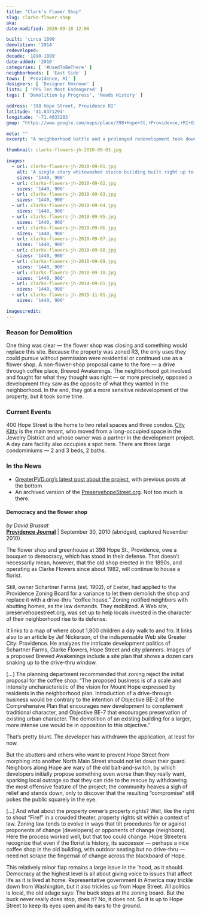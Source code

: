 ```yaml
---
title: "Clark’s Flower Shop"
slug: clarks-flower-shop
aka: 
date-modified: 2020-09-18 12:00

built: 'circa 1890'
demolition: '2014'
redeveloped: 
decade: '1890-1899'
date-added: '2010'
categories: [ '#UsedToBeThere' ]
neighborhoods: [ 'East Side' ]
town: [ 'Providence, RI' ]
designers: [ 'Designer Unknown' ]
lists: [ 'PPS Ten Most Endangered' ]
tags: [ 'Demolition by Progress', 'Needs History' ]

address: '398 Hope Street, Providence RI'
latitude: '41.8371294'
longitude: '-71.4033203'
gmap: "https://www.google.com/maps/place/398+Hope+St,+Providence,+RI+02906/@41.8371294,-71.4033203,17z/data=!3m1!4b1!4m5!3m4!1s0x89e444df59ebb73b:0x476878efeae77f60!8m2!3d41.8371254!4d-71.4011316"

meta: ""
excerpt: "A neighborhood battle and a prolonged redevelopment took down Clark’s to replace it with mixed-use residential and commercial space"

thumbnail: clarks-flowers-jh-2010-09-03.jpg

images:
  - url: clarks-flowers-jh-2010-09-01.jpg
    alt: 'A single story whitewashed stucco building built right up to the sidewalk with Arabian clay roof tiles over the entrance. A large greenhouse structure protrudes from the right of the building, and a two-bay entrance with large commercial glass displays flank a single door. Glass block infills a few three bay windows.'
    sizes: '1440, 900'
  - url: clarks-flowers-jh-2010-09-02.jpg
    sizes: '1440, 900'
  - url: clarks-flowers-jh-2010-09-03.jpg
    sizes: '1440, 900'
  - url: clarks-flowers-jh-2010-09-04.jpg
    sizes: '1440, 900'
  - url: clarks-flowers-jh-2010-09-05.jpg
    sizes: '1440, 900'
  - url: clarks-flowers-jh-2010-09-06.jpg
    sizes: '1440, 900'
  - url: clarks-flowers-jh-2010-09-07.jpg
    sizes: '1440, 900'
  - url: clarks-flowers-jh-2010-09-08.jpg
    sizes: '1440, 900'
  - url: clarks-flowers-jh-2010-09-09.jpg
    sizes: '1440, 900'
  - url: clarks-flowers-jh-2010-09-10.jpg
    sizes: '1440, 900'
  - url: clarks-flowers-jh-2014-09-01.jpg
    sizes: '1440, 900'
  - url: clarks-flowers-jh-2015-11-01.jpg
    sizes: '1440, 900'

imagescredit: 
---
```


### Reason for Demolition

One thing was clear — the flower shop was closing and something would replace this site. Because the property was zoned R3, the only uses they could pursue without permission were residential or continued use as a flower shop. A non-flower-shop proposal came to the fore — a drive through coffee place, Brewed Awakenings. The neighborhood got involved and fought for what they thought was right — or more precisely, opposed a development they saw as the opposite of what they wanted in the neighborhood. In the end, they got a more sensitive redevelopment of the property, but it took some time.


### Current Events

400 Hope Street is the home to two retail spaces and three condos. [City Kitty](https://city-kitty.com) is the main tenant, who moved from a long-occupied space in the Jewelry District and whose owner was a partner in the development project. A day care facility also occupies a spot here. There are three large condominiums — 2 and 3 beds, 2 baths.


### In the News

+ [GreaterPVD.org’s latest post about the project](https://www.gcpvd.org/2013/09/30/new-building-at-site-of-clarke-flowers-to-house-city-kitty/), with previous posts at the bottom
+ An archived version of the [PreservehopeStreet.org](https://web.archive.org/web/20110625053041/http://www.preservehopestreet.org/). Not too much is there.

#### Democracy and the flower shop

_by David Brussat_  
**[Providence Journal](https://web.archive.org/web/20110501030206/projo.com/opinion/columnists/content/CL_brussat30_09-30-10_TMK3UU1_v14.2761788.html)** | September 30, 2010 (abridged, captured November 2010)

The flower shop and greenhouse at 398 Hope St., Providence, owe a bouquet to democracy, which has stood in their defense. That doesn’t necessarily mean, however, that the old shop erected in the 1890s, and operating as Clarke Flowers since about 1982, will continue to house a florist.

Still, owner Schartner Farms (est. 1902), of Exeter, had applied to the Providence Zoning Board for a variance to let them demolish the shop and replace it with a drive-thru “coffee house.” Zoning notified neighbors with abutting homes, as the law demands. They mobilized. A Web site, preservehopestreet.org, was set up to help locals invested in the character of their neighborhood rise to its defense.

It links to a map of where about 1,800 children a day walk to and fro. It links also to an article by Jef Nickerson, of the indispensable Web site Greater City: Providence. He analyzes the intricate development politics of Schartner Farms, Clarke Flowers, Hope Street and city planners. Images of a proposed Brewed Awakenings include a site plan that shows a dozen cars snaking up to the drive-thru window.

[…] The planning department recommended that zoning reject the initial proposal for the coffee shop: “The proposed business is of a scale and intensity uncharacteristic of the vision for Mount Hope expressed by residents in the neighborhood plan. Introduction of a drive-through business would be contrary to the intention of Objective BE-2 of the Comprehensive Plan that encourages new development to complement traditional character, and Objective BE-7 that encourages preservation of existing urban character. The demolition of an existing building for a larger, more intense use would be in opposition to this objective.”

That’s pretty blunt. The developer has withdrawn the application, at least for now.

But the abutters and others who want to prevent Hope Street from morphing into another North Main Street should not let down their guard. Neighbors along Hope are wary of the old bait-and-switch, by which developers initially propose something even worse than they really want, sparking local outrage so that they can ride to the rescue by withdrawing the most offensive feature of the project; the community heaves a sigh of relief and stands down, only to discover that the resulting “compromise” still pokes the public squarely in the eye.

[…] And what about the property owner’s property rights? Well, like the right to shout “Fire!” in a crowded theater, property rights sit within a context of law. Zoning law tends to evolve in ways that tilt procedures for or against proponents of change (developers) or opponents of change (neighbors). Here the process worked well, but that too could change. Hope Streeters recognize that even if the florist is history, its successor — perhaps a nice coffee shop in the old building, with outdoor seating but no drive-thru — need not scrape the fingernail of change across the blackboard of Hope.

This relatively minor flap remains a large issue in the ’hood, as it should. Democracy at the highest level is all about giving voice to issues that affect life as it is lived at home. Representative government in America may trickle down from Washington, but it also trickles up from Hope Street. All politics is local, the old adage says: The buck stops at the zoning board. But the buck never really does stop, does it? No, it does not. So it is up to Hope Street to keep its eyes open and its ears to the ground.

